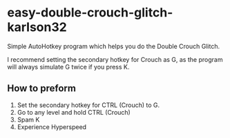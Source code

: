 # easy-double-crouch-glitch-karlson32
Simple AutoHotkey program which helps you do the Double Crouch Glitch.

I recommend setting the secondary hotkey for Crouch as G, as the program will always simulate G twice if you press K.

## How to preform
1. Set the secondary hotkey for CTRL (Crouch) to G.
2. Go to any level and hold CTRL (Crouch)
3. Spam K
4. Experience Hyperspeed
